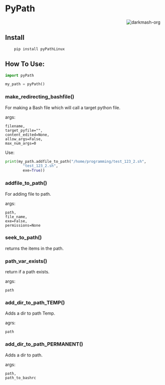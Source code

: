 # PyPath

<p align="right"> <img src="https://komarev.com/ghpvc/?username=meriwn-pypath&label=Project%20views&color=0e75b6&style=flat" alt="darkmash-org" /> </p>


## Install

        pip install pyPathLinux


## How To Use:

```python
import pyPath 

my_path = pyPath()

```
### make_redirecting_bashfile()

For making a  Bash file which will call a target python file.

args:
    
    filename,
    target_pyfile="",
    content_edited=None,
    allow_args=False,
    max_num_args=0

Use:

```python 
print(my_path.addfile_to_path("/home/programming/test_123_2.sh",
        "test_123_2.sh",
        exe=True))

```

### addfile_to_path()

For adding file to path.

args:

    path,
    file_name,
    exe=False,
    permissions=None


### seek_to_path()

returns the items in the path.

### path_var_exists()

return if a path exists.

args:

    path

### add_dir_to_path_TEMP()

Adds a dir to path Temp.

agrs:
    
    path

### add_dir_to_path_PERMANENT()

Adds a dir to path.

args:

    path,
    path_to_bashrc

